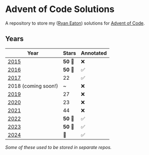 # Advent of Code Solutions

A repository to store my ([Ryan Eaton](https://www.linkedin.com/in/ryan-l-eaton/)) solutions for [Advent of Code](https://adventofcode.com/).

## Years

| Year                   | Stars                     | Annotated          |
|------------------------|---------------------------|--------------------|
| [2015](2015/readme.md) | **50 :tada:**             | :x:                |
| [2016](2016/readme.md) | **50 :tada:**             | :white_check_mark: |
| [2017](2017/readme.md) | 22                        | :white_check_mark: |
| 2018 (coming soon!)    | ~                         | :x:                |
| [2019](2019/readme.md) | 27                        | :x:                |
| [2020](2020/readme.md) | 23                        | :x:                |
| [2021](2021/readme.md) | 44                        | :x:                |
| [2022](2022/README.md) | **50 :tada:**             | :white_check_mark: |
| [2023](2023/readme.md) | **50 :tada:**             | :white_check_mark: |
| [2024](2024/readme.md) | :arrows_counterclockwise: | :white_check_mark: |

*Some of these used to be stored in separate repos.*
